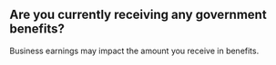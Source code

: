 ## Are you currently receiving any government benefits?

Business earnings may impact the amount you receive in benefits.
